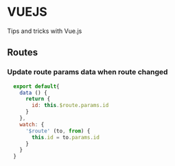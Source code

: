 # VUEJS
Tips and tricks with Vue.js

## Routes

### Update route params data when route changed

```js
  export default{
    data () {
      return {
        id: this.$route.params.id
      }
    },
    watch: {
      '$route' (to, from) {
        this.id = to.params.id
      }
    }
  }
```

